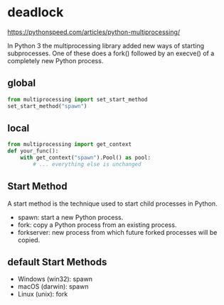 # deadlock

https://pythonspeed.com/articles/python-multiprocessing/

In Python 3 the multiprocessing library added new ways of starting subprocesses. One of these does a fork() followed by an execve() of a completely new Python process.

## global
```py
from multiprocessing import set_start_method
set_start_method("spawn")
```

## local
```py
from multiprocessing import get_context
def your_func():
    with get_context("spawn").Pool() as pool:
        # ... everything else is unchanged
```

## Start Method
A start method is the technique used to start child processes in Python.
- spawn: start a new Python process.
- fork: copy a Python process from an existing process.
- forkserver: new process from which future forked processes will be copied.

## default Start Methods
- Windows (win32): spawn
- macOS (darwin): spawn
- Linux (unix): fork
